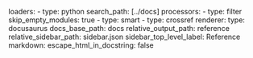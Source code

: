 loaders: - type: python search_path: \[../docs\] processors: - type:
filter skip_empty_modules: true - type: smart - type: crossref renderer:
type: docusaurus docs_base_path: docs relative_output_path: reference
relative_sidebar_path: sidebar.json sidebar_top_level_label: Reference
markdown: escape_html_in_docstring: false

